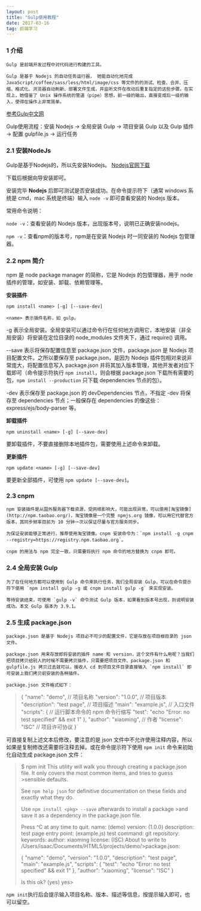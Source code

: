 ```yaml
---
layout: post
title: "Gulp使用教程"
date: 2017-03-16   
tag: 前端学习 
---
```


### **1 介绍**       
	Gulp 是前端开发过程中对代码进行构建的工具。

	Gulp 是基于 Nodejs 的自动任务运行器， 她能自动化地完成 JavaScript/coffee/sass/less/html/image/css 等文件的的测试、检查、合并、压缩、格式化、浏览器自动刷新、部署文件生成，并监听文件在改动后重复指定的这些步骤。在实现上，她借鉴了 Unix 操作系统的管道（pipe）思想，前一级的输出，直接变成后一级的输入，使得在操作上非常简单。 

[参考Gulp中文网](http://www.gulpjs.com.cn/)         

Gulp使用流程：安装 Nodejs -> 全局安装 Gulp -> 项目安装 Gulp 以及 Gulp 插件 -> 配置 gulpfile.js -> 运行任务

### **2.1 安装NodeJs**

Gulp是基于Nodejs的，所以先安装Nodejs。
[Nodejs官网下载](https://nodejs.org/en/) 

下载后根据向导安装即可。

安装完毕 **Nodejs** 后即可测试是否安装成功。在命令提示符下（通常 windows 系统是 cmd，mac 系统是终端）输入 `node -v` 即可查看安装的 Nodejs 版本。

常用命令说明：

`node -v`：查看安装的 Nodejs 版本，出现版本号，说明已正确安装nodejs。

`npm -v`：查看npm的版本号，npm是在安装 Nodejs 时一同安装的 Nodejs 包管理器。

### **2.2 npm 简介**

npm 是 node package manager 的简称，它是 Nodejs 的包管理器，用于 node 插件的管理，如安装、卸载、依赖管理等。

**安装插件**

`npm install <name> [-g] [--save-dev]`

	<name> 表示插件名称，如 gulp。

-g 表示全局安装。全局安装可以通过命令行在任何地方调用它，本地安装（非全局安装）将安装在定位目录的 node_modules 文件夹下，通过 require() 调用。

--save 表示将保存配置信息至 package.json 文件，package.json 是 Nodejs 项目配置文件。之所以要保存至 package.json，是因为 Nodejs 插件包相对来说非常庞大，将配置信息写入 package.json 并将其加入版本管理，其他开发者对应下载即可（命令提示符执行 `npm install`，则会根据 package.json 下载所有需要的包，`npm install --production` 只下载 dependencies 节点的包）。

-dev 表示保存至 package.json 的 devDependencies 节点，不指定 -dev 将保存至 dependencies 节点；一般保存在 dependencies 的像这些：express/ejs/body-parser 等。

**卸载插件**

`npm uninstall <name> [-g] [--save-dev]`

要卸载插件，不要直接删除本地插件包，需要使用上述命令来卸载。

**更新插件**

`npm update <name> [-g] [--save-dev]`

要更新全部插件，可使用 `npm update [--save-dev]`。

### **2.3 cnpm**
	npm 安装插件是从国外服务器下载资源，受网络影响大，可能出现异常，可以使用[淘宝镜像](http://npm.taobao.org/)，淘宝镜像是一个完整 npmjs.org 镜像，可以用它代替官方版本，其同步频率目前为 10 分钟一次以保证尽量与官方服务同步。

	为保证安装能够正常进行，推荐使用淘宝镜像。cnpm 安装命令为：`npm install -g cnpm --registry=https://registry.npm.taobao.org`。

	cnpm 的用法与 npm 完全一致，只需要将执行 npm 命令的地方替换为 cnpm 即可。

###	**2.4 全局安装 Gulp**
	为了在任何地方都可以使用到 Gulp 命令来执行任务，我们全局安装 Gulp，可以在命令提示符下使用 `npm install gulp -g 或 cnpm install gulp -g` 来实现安装。

	等待安装结束，可使用 `gulp -v` 命令测试 Gulp 版本，如果看到版本号出现，则说明安装成功。本文 Gulp 版本为 3.9.1。

###	**2.5 生成 package.json**
	package.json 是基于 Nodejs 项目必不可少的配置文件，它是存放在项目根目录的 json 文件。

	package.json 用来存放即将安装的插件 name 和 version，这个文件有什么用呢？当我们把项目拷贝给别人的时候不需要拷贝插件，只需要把项目文件、package.json 和 gulpfile.js 拷贝过去就可以，接收人 cd 到项目文件目录直接输入 `npm install` 即可安装上我们拷贝前安装的各种插件。

	package.json 文件格式如下：

>	{
>	  "name": "demo", // 项目名称
>	  "version": "1.0.0", // 项目版本
>	  "description": "test page", // 项目描述
>	  "main": "example.js", // 入口文件
>	  "scripts": { // 运行脚本命令的 npm 命令行缩写
>	    "test": "echo \"Error: no test specified\" && exit 1"
>	  },
>	  "author": "xiaoming", // 作者
>	  "license": "ISC" // 项目许可协议
>	}`


可直接复制上述文本后修改，要注意的是 json 文件中不允许使用注释内容，所以如果是复制修改还需要将注释去掉。或在命令提示符下使用 `npm init` 命令来初始化自动生成 package.json 文件：


>	$ npm init
>	This utility will walk you through creating a package.json file.
>	It only covers the most common items, and tries to guess >sensible defaults.
>
>	See `npm help json` for definitive documentation on these fields
>	and exactly what they do.
>
>	Use `npm install <pkg> --save` afterwards to install a package >and
>	save it as a dependency in the package.json file.
>
>	Press ^C at any time to quit.
>	name: (demo) 
>	version: (1.0.0) 
>	description: test page
>	entry point: (example.js) 
>	test command: 
>	git repository: 
>	keywords: 
>	author: xiaoming
>	license: (ISC) 
>	About to write to /Users/isaac/Documents/HTML5/projects/demo/>package.json:
>
>	{
>	  "name": "demo",
>	  "version": "1.0.0",
>	  "description": "test page",
>	  "main": "example.js",
>	  "scripts": {
>	    "test": "echo \"Error: no test specified\" && exit 1"
>	  },
>	  "author": "xiaoming",
>	  "license": "ISC"
>	}
>
>
>	Is this ok? (yes) yes>

`npm init`执行后会提示输入项目名称、版本、描述等信息，按提示输入即可，也可以留空。